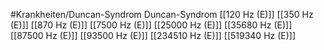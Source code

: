 #Krankheiten/Duncan-Syndrom
Duncan-Syndrom
[[120 Hz (E)]]
[[350 Hz (E)]]
[[870 Hz (E)]]
[[7500 Hz (E)]]
[[25000 Hz (E)]]
[[35680 Hz (E)]]
[[87500 Hz (E)]]
[[93500 Hz (E)]]
[[234510 Hz (E)]]
[[519340 Hz (E)]]